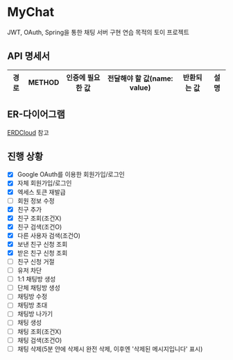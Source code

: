 # MyChat

JWT, OAuth, Spring을 통한 채팅 서버 구현 연습 목적의 토이 프로젝트

## API 명세서
|경로|METHOD|인증에 필요한 값|전달해야 할 값(name: value)|반환되는 값|설명|
|---|---|---|---|---|---|

## ER-다이어그램
[ERDCloud](https://www.erdcloud.com/d/wjeAJAgfieEpQtStm) 참고

## 진행 상황
- [x] Google OAuth를 이용한 회원가입/로그인
- [x] 자체 회원가입/로그인
- [x] 엑세스 토큰 재발급
- [ ] 회원 정보 수정
- [x] 친구 추가
- [x] 친구 조회(조건X)
- [x] 친구 검색(조건O)
- [x] 다른 사용자 검색(조건O)
- [x] 보낸 친구 신청 조회
- [x] 받은 친구 신청 조회
- [ ] 친구 신청 거절
- [ ] 유저 차단
- [ ] 1:1 채팅방 생성
- [ ] 단체 채팅방 생성
- [ ] 채팅방 수정
- [ ] 채팅방 초대
- [ ] 채팅방 나가기
- [ ] 채팅 생성
- [ ] 채팅 조회(조건X)
- [ ] 채팅 검색(조건O)
- [ ] 채팅 삭제(5분 안에 삭제시 완전 삭제, 이후엔 '삭제된 메시지입니다' 표시)
